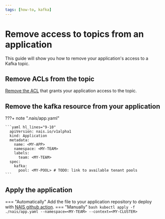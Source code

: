 ```yaml
---
tags: [how-to, kafka]
---
```


# Remove access to topics from an application
This guide will show you how to remove your application's access to a Kafka topic.

## Remove ACLs from the topic
[Remove the ACL](manage-acl.md) that grants your application access to the topic.

## Remove the kafka resource from your application
???+ note ".nais/app.yaml"

    ```yaml hl_lines="9-10"
      apiVersion: nais.io/v1alpha1
      kind: Application
      metadata:
        name: <MY-APP>
        namespace: <MY-TEAM>
        labels:
          team: <MY-TEAM>
      spec:
        kafka:
          pool: <MY-POOL> # TODO: link to available tenant pools
    ```

## Apply the application
=== "Automatically"
    Add the file to your application repository to deploy with [NAIS github action](../../../build/how-to/build-and-deploy.md).
=== "Manually"
    ```bash
    kubectl apply -f ./nais/app.yaml --namespace=<MY-TEAM> --context=<MY-CLUSTER>
    ```
